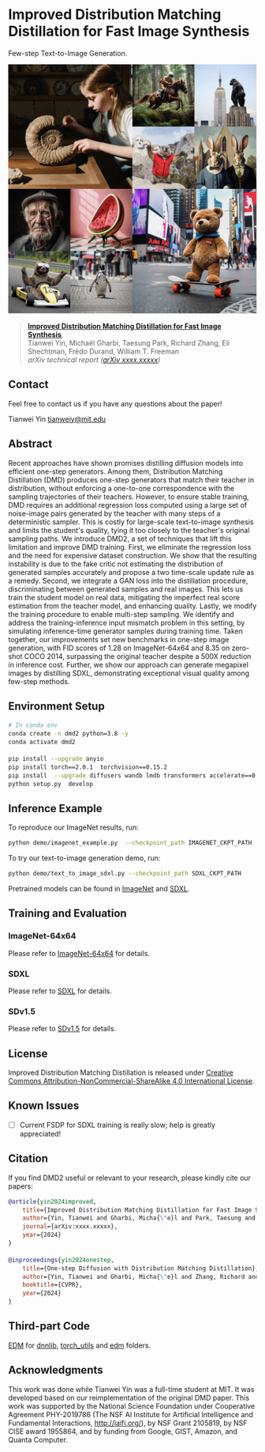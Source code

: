 # Improved Distribution Matching Distillation for Fast Image Synthesis

Few-step Text-to-Image Generation.

![image/jpeg](docs/teaser.jpg)

> [**Improved Distribution Matching Distillation for Fast Image Synthesis**](https://tianweiy.github.io/dmd2/dmd2.pdf),            
> Tianwei Yin, Michaël Gharbi, Taesung Park, Richard Zhang, Eli Shechtman, Frédo Durand, William T. Freeman        
> *arXiv technical report ([arXiv xxxx.xxxxx](https://arxiv.org/abs/xxxx.xxxxx))*  

## Contact 

Feel free to contact us if you have any questions about the paper!

Tianwei Yin [tianweiy@mit.edu](mailto:tianweiy@mit.edu)

## Abstract

Recent approaches have shown promises distilling diffusion models into
efficient one-step generators. Among them, Distribution Matching Distillation
(DMD) produces one-step generators that match their teacher in distribution,
without enforcing a one-to-one correspondence with the sampling trajectories of
their teachers. However, to ensure stable training, DMD requires an additional
regression loss computed using a large set of noise-image pairs generated by
the teacher with many steps of a deterministic sampler. This is costly for
large-scale text-to-image synthesis and limits the student's quality, tying it
too closely to the teacher's original sampling paths. We introduce DMD2, a set
of techniques that lift this limitation and improve DMD training. First, we
eliminate the regression loss and the need for expensive dataset construction.
We show that the resulting instability is due to the fake critic not estimating
the distribution of generated samples accurately and propose a two time-scale
update rule as a remedy. Second, we integrate a GAN loss into the distillation
procedure, discriminating between generated samples and real images. This lets
us train the student model on real data, mitigating the imperfect real score
estimation from the teacher model, and enhancing quality. Lastly, we modify the
training procedure to enable multi-step sampling. We identify and address the
training-inference input mismatch problem in this setting, by simulating
inference-time generator samples during training time. Taken together, our
improvements set new benchmarks in one-step image generation, with FID scores
of 1.28 on ImageNet-64x64 and 8.35 on zero-shot COCO 2014, surpassing the
original teacher despite a 500X reduction in inference cost. Further, we show
our approach can generate megapixel images by distilling SDXL, demonstrating
exceptional visual quality among few-step methods.

## Environment Setup

```.bash
# In conda env 
conda create -n dmd2 python=3.8 -y 
conda activate dmd2 

pip install --upgrade anyio
pip install torch==2.0.1  torchvision==0.15.2
pip install  --upgrade diffusers wandb lmdb transformers accelerate==0.23.0 lmdb datasets evaluate  scipy opencv-python matplotlib imageio piq==0.7.0 safetensors gradio
python setup.py  develop
```

## Inference Example

To reproduce our ImageNet results, run:

```.bash
python demo/imagenet_example.py  --checkpoint_path IMAGENET_CKPT_PATH 
```

To try our text-to-image generation demo, run:

```.bash
python demo/text_to_image_sdxl.py --checkpoint_path SDXL_CKPT_PATH 
```

Pretrained models can be found in [ImageNet](experiments/imagenet/README.md) and [SDXL](experiments/sdxl/README.md). 

## Training and Evaluation 

### ImageNet-64x64 

Please refer to [ImageNet-64x64](experiments/imagenet/README.md) for details.

### SDXL

Please refer to [SDXL](experiments/sdxl/README.md) for details.

### SDv1.5 

Please refer to [SDv1.5](experiments/sdv1.5/README.md) for details.

## License

Improved Distribution Matching Distillation is released under [Creative Commons Attribution-NonCommercial-ShareAlike 4.0 International License](LICENSE.md).

## Known Issues 

- [ ] Current FSDP for SDXL training is really slow; help is greatly appreciated!

## Citation 

If you find DMD2 useful or relevant to your research, please kindly cite our papers:

```bib
@article{yin2024improved,
    title={Improved Distribution Matching Distillation for Fast Image Synthesis},
    author={Yin, Tianwei and Gharbi, Micha{\"e}l and Park, Taesung and Zhang, Richard and Shechtman, Eli and Durand, Fredo and Freeman, William T},
    journal={arXiv:xxxx.xxxxx},
    year={2024}
}

@inproceedings{yin2024onestep,
    title={One-step Diffusion with Distribution Matching Distillation},
    author={Yin, Tianwei and Gharbi, Micha{\"e}l and Zhang, Richard and Shechtman, Eli and Durand, Fr{\'e}do and Freeman, William T and Park, Taesung},
    booktitle={CVPR},
    year={2024}
}
```

## Third-part Code

[EDM](https://github.com/NVlabs/edm/tree/main) for [dnnlib](dnnlib), [torch_utils](torch_utils) and [edm](third_party/edm) folders.

## Acknowledgments 

This work was done while Tianwei Yin was a full-time student at MIT. It was developed based on our reimplementation of the original DMD paper. This work was supported by the National Science Foundation under Cooperative Agreement PHY-2019786 (The NSF AI Institute for Artificial Intelligence and Fundamental Interactions, http://iaifi.org/), by NSF Grant 2105819, by NSF CISE award 1955864, and by funding from Google, GIST, Amazon, and Quanta Computer.